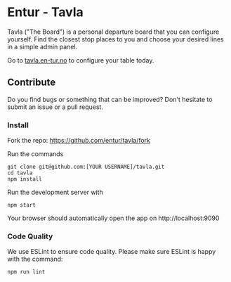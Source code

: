 # Entur - Tavla

Tavla ("The Board") is a personal departure board that you can configure yourself. Find the closest stop places to you and choose your desired lines in a simple admin panel.

Go to [tavla.en-tur.no](https://tavla.en-tur.no) to configure your table today.

## Contribute

Do you find bugs or something that can be improved? Don't hesitate to submit an issue or a pull request.

### Install

Fork the repo: https://github.com/entur/tavla/fork

Run the commands

```
git clone git@github.com:[YOUR USERNAME]/tavla.git
cd tavla
npm install
```

Run the development server with

```
npm start
```

Your browser should automatically open the app on http://localhost:9090

### Code Quality

We use ESLint to ensure code quality. Please make sure ESLint is happy with the command:

```
npm run lint
```
